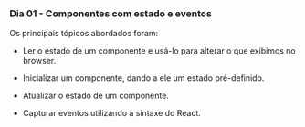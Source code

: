 ### Dia 01 - Componentes com estado e eventos

Os principais tópicos abordados foram:

* Ler o estado de um componente e usá-lo para alterar o que exibimos no browser.

* Inicializar um componente, dando a ele um estado pré-definido.

* Atualizar o estado de um componente.

* Capturar eventos utilizando a sintaxe do React.

